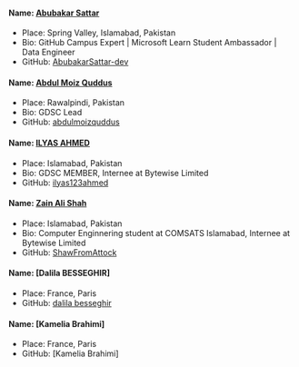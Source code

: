 #### Name: [Abubakar Sattar](https://github.com/AbubakarSattar-dev)

- Place: Spring Valley, Islamabad, Pakistan
- Bio: GitHub Campus Expert | Microsoft Learn Student Ambassador | Data Engineer
- GitHub: [AbubakarSattar-dev](https://github.com/AbubakarSattar-dev)

#### Name: [Abdul Moiz Quddus](https://github.com/abdulmoizquddus)

- Place: Rawalpindi, Pakistan
- Bio: GDSC Lead
- GitHub: [abdulmoizquddus](https://github.com/abdulmoizquddus)



#### Name: [ILYAS AHMED](https://github.com/ilyas123ahmed)

- Place: Islamabad, Pakistan
- Bio: GDSC MEMBER, Internee at Bytewise Limited
- GitHub: [ilyas123ahmed](https://github.com/ilyas123ahmed)

#### Name: [Zain Ali Shah](https://github.com/ShawFromAttock)

- Place: Islamabad, Pakistan
- Bio: Computer Enginnering student at COMSATS Islamabad, Internee at Bytewise Limited
- GitHub: [ShawFromAttock](https://github.com/ShawFromAttock) 


#### Name: [Dalila BESSEGHIR] 
- Place: France, Paris
- GitHub: [dalila besseghir](https://github.com/dalilabesseghir/HackerRank-ProblemSolutions) 

#### Name: [Kamelia Brahimi] 
- Place: France, Paris
- GitHub: [Kamelia Brahimi] 